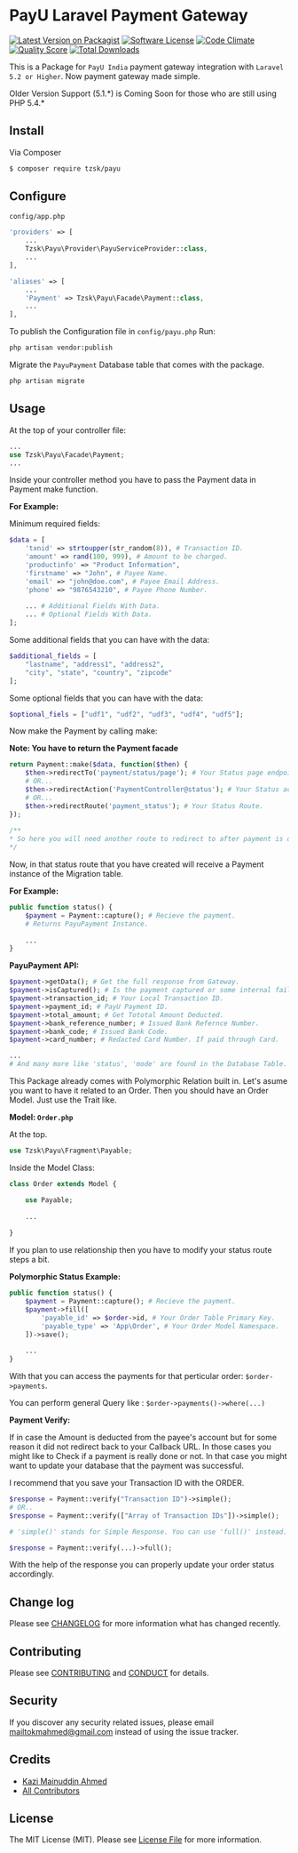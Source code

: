 # PayU Laravel Payment Gateway

[![Latest Version on Packagist][ico-version]][link-packagist]
[![Software License][ico-license]](LICENSE.md)
[![Code Climate](https://codeclimate.com/github/tzsk/payu/badges/gpa.svg)](https://codeclimate.com/github/tzsk/payu)
[![Quality Score][ico-code-quality]][link-code-quality]
[![Total Downloads][ico-downloads]][link-downloads]

This is a Package for `PayU India` payment gateway integration with 
`Laravel 5.2 or Higher`. Now payment gateway made simple.

Older Version Support (5.1.\*) is Coming Soon for those who are still using PHP 5.4.\*
## Install

Via Composer

``` bash
$ composer require tzsk/payu
```

## Configure

` config/app.php `
```php
'providers' => [
    ...
    Tzsk\Payu\Provider\PayuServiceProvider::class,
    ...
],

'aliases' => [
    ...
    'Payment' => Tzsk\Payu\Facade\Payment::class,
    ...
],
```

To publish the Configuration file in `config/payu.php` Run:
```bash
php artisan vendor:publish
```

Migrate the `PayuPayment` Database table that comes with the package.
```bash
php artisan migrate
```

## Usage
At the top of your controller file:
```php
...
use Tzsk\Payu\Facade\Payment;
...
```

Inside your controller method you have to pass the Payment data in Payment make function.

**For Example:**

Minimum required fields:
``` php
$data = [
    'txnid' => strtoupper(str_random(8)), # Transaction ID.
    'amount' => rand(100, 999), # Amount to be charged.
    'productinfo' => "Product Information",
    'firstname' => "John", # Payee Name.
    'email' => "john@doe.com", # Payee Email Address.
    'phone' => "9876543210", # Payee Phone Number.
    
    ... # Additional Fields With Data.
    ... # Optional Fields With Data.
];
```
Some additional fields that you can have with the data:
```php
$additional_fields = [
    "lastname", "address1", "address2", 
    "city", "state", "country", "zipcode"
];
```
Some optional fields that you can have with the data:
```php
$optional_fiels = ["udf1", "udf2", "udf3", "udf4", "udf5"];
``` 

Now make the Payment by calling make:

**Note: You have to return the Payment facade**
```php
return Payment::make($data, function($then) {
    $then->redirectTo('payment/status/page'); # Your Status page endpoint.
    # OR...
    $then->redirectAction('PaymentController@status'); # Your Status action.
    # OR...
    $then->redirectRoute('payment_status'); # Your Status Route.
});
    
/**
* So here you will need another route to redirect to after payment is done.
*/

```

Now, in that status route that you have created will receive a Payment 
instance of the Migration table.

**For Example:**
```php
public function status() {
    $payment = Payment::capture(); # Recieve the payment.
    # Returns PayuPayment Instance.
    
    ...
}
```

**PayuPayment API:**
```php
$payment->getData(); # Get the full response from Gateway.
$payment->isCaptured(); # Is the payment captured or some internal failure occured.
$payment->transaction_id; # Your Local Transaction ID.
$payment->payment_id; # PayU Payment ID.
$payment->total_amount; # Get Tototal Amount Deducted.
$payment->bank_reference_number; # Issued Bank Refernce Number.
$payment->bank_code; # Issued Bank Code.
$payment->card_number; # Redacted Card Number. If paid through Card.

...
# And many more like 'status', 'mode' are found in the Database Table.
```

This Package already comes with Polymorphic Relation built in.
Let's asume you want to have it related to an Order. Then you should have
an Order Model. Just use the Trait like.

**Model: `Order.php`**

At the top.
```php
use Tzsk\Payu\Fragment\Payable;
```

Inside the Model Class:
```php
class Order extends Model {

    use Payable;
    
    ...
    
}
```

If you plan to use relationship then you have to modify your status route steps a bit.

**Polymorphic Status Example:**
```php
public function status() {
    $payment = Payment::capture(); # Recieve the payment.
    $payment->fill([
        'payable_id' => $order->id, # Your Order Table Primary Key.
        'payable_type' => 'App\Order', # Your Order Model Namespace.
    ])->save();
    
    ...
}
```
With that you can access the payments for that perticular order: `$order->payments`.

You can perform general Query like : `$order->payments()->where(...)`

**Payment Verify:**

If in case the Amount is deducted from the payee's account but for some reason
it did not redirect back to your Callback URL. In those cases you might like to
Check if a payment is really done or not. In that case you might want to update
your database that the payment was successful.

I recommend that you save your Transaction ID with the ORDER.

```php
$response = Payment::verify("Transaction ID")->simple();
# OR..
$response = Payment::verify(["Array of Transaction IDs"])->simple();

# 'simple()' stands for Simple Response. You can use 'full()' instead.

$response = Payment::verify(...)->full();
```

With the help of the response you can properly update your order status accordingly.

## Change log

Please see [CHANGELOG](CHANGELOG.md) for more information what has changed recently.

## Contributing

Please see [CONTRIBUTING](CONTRIBUTING.md) and [CONDUCT](CONDUCT.md) for details.

## Security

If you discover any security related issues, please email mailtokmahmed@gmail.com instead of using the issue tracker.

## Credits

- [Kazi Mainuddin Ahmed][link-author]
- [All Contributors][link-contributors]

## License

The MIT License (MIT). Please see [License File](LICENSE.md) for more information.

[ico-version]: https://img.shields.io/packagist/v/tzsk/payu.svg?style=flat-square
[ico-license]: https://img.shields.io/badge/license-MIT-brightgreen.svg?style=flat-square
[ico-travis]: https://img.shields.io/travis/tzsk/payu/master.svg?style=flat-square
[ico-scrutinizer]: https://img.shields.io/scrutinizer/coverage/g/tzsk/payu.svg?style=flat-square
[ico-code-quality]: https://img.shields.io/scrutinizer/g/tzsk/payu.svg?style=flat-square
[ico-downloads]: https://img.shields.io/packagist/dt/tzsk/payu.svg?style=flat-square

[link-packagist]: https://packagist.org/packages/tzsk/payu
[link-travis]: https://travis-ci.org/tzsk/payu
[link-scrutinizer]: https://scrutinizer-ci.com/g/tzsk/payu/code-structure
[link-code-quality]: https://scrutinizer-ci.com/g/tzsk/payu
[link-downloads]: https://packagist.org/packages/tzsk/payu
[link-author]: https://github.com/tzsk
[link-contributors]: ../../contributors

